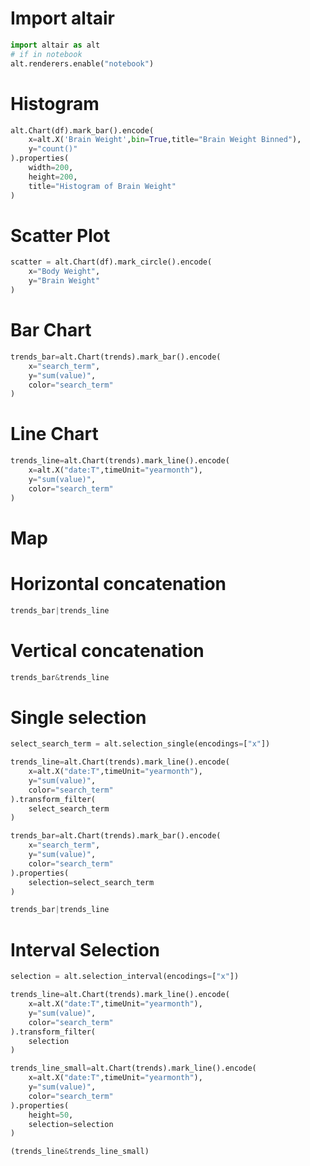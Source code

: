 # Import altair

```python
import altair as alt
# if in notebook
alt.renderers.enable("notebook")
```

# Histogram

```python
alt.Chart(df).mark_bar().encode(
    x=alt.X('Brain Weight',bin=True,title="Brain Weight Binned"),
    y="count()"
).properties(
    width=200,
    height=200,
    title="Histogram of Brain Weight"
)
``` 

# Scatter Plot 

```python
scatter = alt.Chart(df).mark_circle().encode(
    x="Body Weight",
    y="Brain Weight"
)
``` 
# Bar Chart
```python
trends_bar=alt.Chart(trends).mark_bar().encode(
    x="search_term",
    y="sum(value)",
    color="search_term"
)
```

# Line Chart
```python
trends_line=alt.Chart(trends).mark_line().encode(
    x=alt.X("date:T",timeUnit="yearmonth"),
    y="sum(value)",
    color="search_term"
)
```

# Map

# Horizontal concatenation

```python
trends_bar|trends_line
```

# Vertical concatenation

```python
trends_bar&trends_line
```

# Single selection

```python
select_search_term = alt.selection_single(encodings=["x"])

trends_line=alt.Chart(trends).mark_line().encode(
    x=alt.X("date:T",timeUnit="yearmonth"),
    y="sum(value)",
    color="search_term"
).transform_filter(
    select_search_term
)

trends_bar=alt.Chart(trends).mark_bar().encode(
    x="search_term",
    y="sum(value)",
    color="search_term"
).properties(
    selection=select_search_term
)

trends_bar|trends_line
```

# Interval Selection

```python
selection = alt.selection_interval(encodings=["x"])

trends_line=alt.Chart(trends).mark_line().encode(
    x=alt.X("date:T",timeUnit="yearmonth"),
    y="sum(value)",
    color="search_term"
).transform_filter(
    selection
)

trends_line_small=alt.Chart(trends).mark_line().encode(
    x=alt.X("date:T",timeUnit="yearmonth"),
    y="sum(value)",
    color="search_term"
).properties(
    height=50,
    selection=selection
)

(trends_line&trends_line_small)
```
